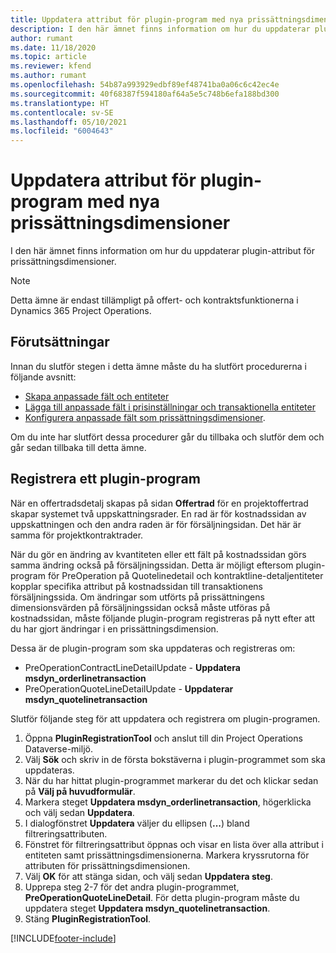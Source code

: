 ```yaml
---
title: Uppdatera attribut för plugin-program med nya prissättningsdimensioner
description: I den här ämnet finns information om hur du uppdaterar plugin-attribut för prissättningsdimensioner.
author: rumant
ms.date: 11/18/2020
ms.topic: article
ms.reviewer: kfend
ms.author: rumant
ms.openlocfilehash: 54b87a993929edbf89ef48741ba0a06c6c42ec4e
ms.sourcegitcommit: 40f68387f594180af64a5e5c748b6efa188bd300
ms.translationtype: HT
ms.contentlocale: sv-SE
ms.lasthandoff: 05/10/2021
ms.locfileid: "6004643"
---
```

# <a name="update-plug-in-attributes-with-new-pricing-dimensions"></a>Uppdatera attribut för plugin-program med nya prissättningsdimensioner

I den här ämnet finns information om hur du uppdaterar plugin-attribut för prissättningsdimensioner.

> [!NOTE]
> Detta ämne är endast tillämpligt på offert- och kontraktsfunktionerna i Dynamics 365 Project Operations.

## <a name="prerequisites"></a>Förutsättningar
Innan du slutför stegen i detta ämne måste du ha slutfört procedurerna i följande avsnitt:

  - [Skapa anpassade fält och entiteter](create-custom-fields-entities-pricing-dimensions.md) 
  - [Lägga till anpassade fält i prisinställningar och transaktionella entiteter](add-custom-fields-price-setup-transactional-entities.md)
  - [Konfigurera anpassade fält som prissättningsdimensioner](set-up-custom-fields-pricing-dimensions.md). 
  
Om du inte har slutfört dessa procedurer går du tillbaka och slutför dem och går sedan tillbaka till detta ämne.

## <a name="register-a-plug-in"></a>Registrera ett plugin-program
När en offertradsdetalj skapas på sidan **Offertrad** för en projektoffertrad skapar systemet två uppskattningsrader. En rad är för kostnadssidan av uppskattningen och den andra raden är för försäljningsidan. Det här är samma för projektkontraktrader.

När du gör en ändring av kvantiteten eller ett fält på kostnadssidan görs samma ändring också på försäljningssidan. Detta är möjligt eftersom plugin-program för PreOperation på Quotelinedetail och kontraktline-detaljentiteter kopplar specifika attribut på kostnadssidan till transaktionens försäljningssida. Om ändringar som utförts på prissättningens dimensionsvärden på försäljningssidan också måste utföras på kostnadssidan, måste följande plugin-program registreras på nytt efter att du har gjort ändringar i en prissättningsdimension.

Dessa är de plugin-program som ska uppdateras och registreras om:

- PreOperationContractLineDetailUpdate - **Uppdatera msdyn_orderlinetransaction**
- PreOperationQuoteLineDetailUpdate - **Uppdaterar msdyn_quotelinetransaction**

Slutför följande steg för att uppdatera och registrera om plugin-programen.

1. Öppna **PluginRegistrationTool** och anslut till din Project Operations Dataverse-miljö.
2. Välj **Sök** och skriv in de första bokstäverna i plugin-programmet som ska uppdateras.
3. När du har hittat plugin-programmet markerar du det och klickar sedan på **Välj på huvudformulär**.
4. Markera steget **Uppdatera msdyn_orderlinetransaction**, högerklicka och välj sedan **Uppdatera**.
5. I dialogfönstret **Uppdatera** väljer du ellipsen (**...**) bland filtreringsattributen.
6. Fönstret för filtreringsattribut öppnas och visar en lista över alla attribut i entiteten samt prissättningsdimensionerna. Markera kryssrutorna för attributen för prissättningsdimensionen.
7. Välj **OK** för att stänga sidan, och välj sedan **Uppdatera steg**.
8. Upprepa steg 2-7 för det andra plugin-programmet, **PreOperationQuoteLineDetail**. För detta plugin-program måste du uppdatera steget **Uppdatera msdyn_quotelinetransaction**.
9. Stäng **PluginRegistrationTool**.


[!INCLUDE[footer-include](../includes/footer-banner.md)]